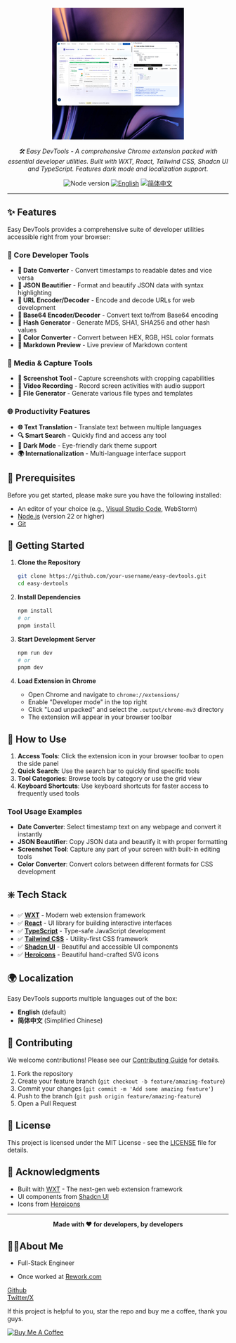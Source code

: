 <p align="center">
   <!-- <video src="demo/demo.mp4"></video> -->
  <img src="demo/demo.png" height="300" alt="Easy DevTools Logo"/>
</p>
<p align="center">
  <em>🛠️ Easy DevTools - A comprehensive Chrome extension packed with essential developer utilities. Built with WXT, React, Tailwind CSS, Shadcn UI and TypeScript. Features dark mode and localization support.</em>
</p>
<p align="center">
    <img alt="Node version" src="https://img.shields.io/static/v1?label=node&message=%20%3E=18&logo=node.js&color=2334D058" />
    <a href="#"><img src="https://img.shields.io/badge/lang-English-blue.svg" alt="English"></a>
    <a href="#"><img src="https://img.shields.io/badge/lang-简体中文-red.svg" alt="简体中文"></a>
</p>

---

## ✨ Features

Easy DevTools provides a comprehensive suite of developer utilities accessible right from your browser:

### 🔧 Core Developer Tools
- **📅 Date Converter** - Convert timestamps to readable dates and vice versa
- **🎨 JSON Beautifier** - Format and beautify JSON data with syntax highlighting
- **🔗 URL Encoder/Decoder** - Encode and decode URLs for web development
- **🔐 Base64 Encoder/Decoder** - Convert text to/from Base64 encoding
- **🔐 Hash Generator** - Generate MD5, SHA1, SHA256 and other hash values
- **🎨 Color Converter** - Convert between HEX, RGB, HSL color formats
- **📝 Markdown Preview** - Live preview of Markdown content

### 📸 Media & Capture Tools
- **📸 Screenshot Tool** - Capture screenshots with cropping capabilities
- **🎥 Video Recording** - Record screen activities with audio support
- **📄 File Generator** - Generate various file types and templates

### 🌐 Productivity Features
- **🌐 Text Translation** - Translate text between multiple languages
- **🔍 Smart Search** - Quickly find and access any tool
- **🌙 Dark Mode** - Eye-friendly dark theme support
- **🌍 Internationalization** - Multi-language interface support

## 🔐 Prerequisites

Before you get started, please make sure you have the following installed:

- An editor of your choice (e.g., [Visual Studio Code](https://code.visualstudio.com/download), WebStorm)
- [Node.js](https://nodejs.org/en/download) (version 22 or higher)
- [Git](https://git-scm.com/downloads)

## 🚀 Getting Started

1. **Clone the Repository**
   ```bash
   git clone https://github.com/your-username/easy-devtools.git
   cd easy-devtools
   ```

2. **Install Dependencies**
   ```bash
   npm install
   # or
   pnpm install
   ```

3. **Start Development Server**
   ```bash
   npm run dev
   # or
   pnpm dev
   ```

4. **Load Extension in Chrome**
   - Open Chrome and navigate to `chrome://extensions/`
   - Enable "Developer mode" in the top right
   - Click "Load unpacked" and select the `.output/chrome-mv3` directory
   - The extension will appear in your browser toolbar

## 🎯 How to Use

1. **Access Tools**: Click the extension icon in your browser toolbar to open the side panel
2. **Quick Search**: Use the search bar to quickly find specific tools
3. **Tool Categories**: Browse tools by category or use the grid view
4. **Keyboard Shortcuts**: Use keyboard shortcuts for faster access to frequently used tools

### Tool Usage Examples

- **Date Converter**: Select timestamp text on any webpage and convert it instantly
- **JSON Beautifier**: Copy JSON data and beautify it with proper formatting
- **Screenshot Tool**: Capture any part of your screen with built-in editing tools
- **Color Converter**: Convert colors between different formats for CSS development

## ❇️ Tech Stack

- ✅ **[WXT](https://wxt.dev)** - Modern web extension framework
- ✅ **[React](https://react.dev/)** - UI library for building interactive interfaces
- ✅ **[TypeScript](https://www.typescriptlang.org/)** - Type-safe JavaScript development
- ✅ **[Tailwind CSS](https://tailwindcss.com)** - Utility-first CSS framework
- ✅ **[Shadcn UI](https://ui.shadcn.com)** - Beautiful and accessible UI components
- ✅ **[Heroicons](https://heroicons.com/)** - Beautiful hand-crafted SVG icons

## 🌍 Localization

Easy DevTools supports multiple languages out of the box:

- **English** (default)
- **简体中文** (Simplified Chinese)

## 🤝 Contributing

We welcome contributions! Please see our [Contributing Guide](CONTRIBUTING.md) for details.

1. Fork the repository
2. Create your feature branch (`git checkout -b feature/amazing-feature`)
3. Commit your changes (`git commit -m 'Add some amazing feature'`)
4. Push to the branch (`git push origin feature/amazing-feature`)
5. Open a Pull Request

## 📄 License

This project is licensed under the MIT License - see the [LICENSE](LICENSE) file for details.

## 🙏 Acknowledgments

- Built with [WXT](https://wxt.dev) - The next-gen web extension framework
- UI components from [Shadcn UI](https://ui.shadcn.com)
- Icons from [Heroicons](https://heroicons.com/)

---

<p align="center">
  <strong>Made with ❤️ for developers, by developers</strong>
</p>

## 👨‍🚀About Me

- Full-Stack Engineer

- Once worked at [Rework.com](https://rework.com)

[Github](https://github.com/caobo171)  
[Twitter/X](https://x.com/Kaonguyen171)  

If this project is helpful to you, star the repo and buy me a coffee, thank you guys.

<a href="https://www.buymeacoffee.com/caobo171" target="_blank"><img src="https://cdn.buymeacoffee.com/buttons/v2/default-yellow.png" alt="Buy Me A Coffee" style="height: 41px !important;width: 174px !important;" ></a>

